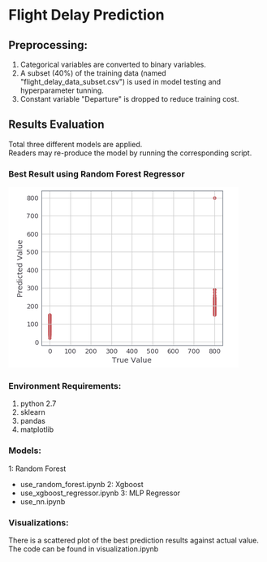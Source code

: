 # Flight Delay Prediction

## Preprocessing:
1. Categorical variables are converted to binary variables.
2. A subset (40%) of the training data (named "flight_delay_data_subset.csv") is used in model testing and hyperparameter tunning.
3. Constant variable "Departure" is dropped to reduce training cost.

## Results Evaluation
Total three different models are applied. <br />
Readers may re-produce the model by running the corresponding script. <br />
### Best Result using Random Forest Regressor<br />
![alt text](https://github.com/joannecylam/flight_delay_prediction/blob/master/prediction_vs_true_value_plot.png)

### Environment Requirements:
1. python 2.7
2. sklearn
3. pandas
4. matplotlib

### Models:
1: Random Forest
 - use_random_forest.ipynb
2: Xgboost
 - use_xgboost_regressor.ipynb
3: MLP Regressor
 - use_nn.ipynb

### Visualizations:
There is a scattered plot of the best prediction results against actual value. <br />
The code can be found in visualization.ipynb